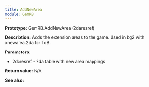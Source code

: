 ```yaml
---
title: AddNewArea
module: GemRB
---
```


**Prototype:** GemRB.AddNewArea (2daresref)

**Description:**  Adds the extension areas to the game. 
Used in bg2 with xnewarea.2da for ToB.

**Parameters:** 
  * 2daresref - 2da table with new area mappings

**Return value:** N/A

**See also:**
